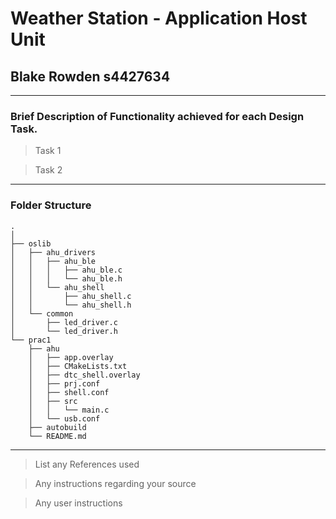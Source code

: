 # Weather Station - Application Host Unit
## Blake Rowden s4427634
---
### Brief Description of Functionality achieved for each Design Task.
> Task 1

> Task 2
---
### Folder Structure
```
.
│     
├── oslib
│   ├── ahu_drivers
│   │   ├── ahu_ble
│   │   │   ├── ahu_ble.c
│   │   │   └── ahu_ble.h
│   │   └── ahu_shell
│   │       ├── ahu_shell.c
│   │       └── ahu_shell.h
│   └── common
│       ├── led_driver.c
│       └── led_driver.h
└── prac1
    ├── ahu
    │   ├── app.overlay
    │   ├── CMakeLists.txt
    │   ├── dtc_shell.overlay
    │   ├── prj.conf
    │   ├── shell.conf
    │   ├── src
    │   │   └── main.c
    │   └── usb.conf
    ├── autobuild
    └── README.md
```
---
>List any References used

>Any instructions regarding your source

>Any user instructions